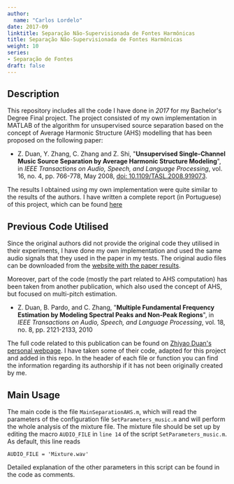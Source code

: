 ```yaml
---
author:
  name: "Carlos Lordelo"
date: 2017-09
linktitle: Separação Não-Supervisionada de Fontes Harmônicas
title: Separação Não-Supervisionada de Fontes Harmônicas
weight: 10
series:
- Separação de Fontes
draft: false
---
```


## Description
This repository includes all the code I have done in *2017* for my Bachelor's Degree Final project. The project consisted of my own implementation in MATLAB of the algorithm for unsupervised source separation based on the concept of Average Harmonic Structure (AHS) modelling that has been proposed on the following paper:

* Z. Duan, Y. Zhang, C. Zhang and Z. Shi, "__Unsupervised Single-Channel Music Source Separation by Average Harmonic Structure Modeling__", in _IEEE Transactions on Audio, Speech, and Language Processing_, vol. 16, no. 4, pp. 766-778, May 2008, [doi: 10.1109/TASL.2008.919073](https://doi.org/10.1109/TASL.2008.919073).

The results I obtained using my own implementation were quite similar to the results of the authors. I have written a complete report (in Portuguese) of this project, which can be found [here](http://monografias.poli.ufrj.br/monografias/monopoli10022740.pdf)

## Previous Code Utilised
Since the original authors did not provide the original code they utilised in their experiments, I have done my own implementation and used the same audio signals that they used in the paper in my tests. The original audio files can be downloaded from the [website with the paper results](http://mperesult.googlepages.com/musicseparationresults).

Moreover, part of the code (mostly the part related to AHS computation) has been taken from another publication, which also used the concept of AHS, but focused on multi-pitch estimation. 

* Z. Duan, B. Pardo, and C. Zhang, "__Multiple Fundamental Frequency Estimation by Modeling Spectral Peaks and Non-Peak Regions__", in _IEEE Transactions on Audio, Speech, and Language Processing_, vol. 18, no. 8, pp. 2121-2133, 2010

The full code related to this publication can be found on [Zhiyao Duan's personal webpage](http://www2.ece.rochester.edu/projects/air/publications.html). I have taken some of their code, adapted for this project and added in this repo. In the header of each file or function you can find the information regarding its authorship if it has not been originally created by me. 

## Main Usage
The main code is the file `MainSeparationAHS.m`, which will read the parameters of the configuration file `SetParameters_music.m` and will perform the whole analysis of the mixture file. The mixture file should be set up by editing the macro `AUDIO_FILE` in `line 14` of the script `SetParameters_music.m`. As default, this line reads

```
AUDIO_FILE = 'Mixture.wav'
```

Detailed explanation of the other parameters in this script can be found in the code as comments.